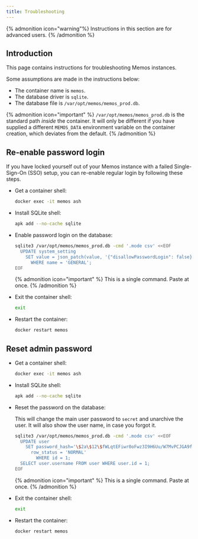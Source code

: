 ```yaml
---
title: Troubleshooting
---
```


{% admonition icon="warning"%}
Instructions in this section are for advanced users.
{% /admonition %}

## Introduction

This page contains instructions for troubleshooting Memos instances.

Some assumptions are made in the instructions below:

- The container name is `memos`.
- The database driver is `sqlite`.
- The database file is `/var/opt/memos/memos_prod.db`.

{% admonition icon="important" %}
`/var/opt/memos/memos_prod.db` is the standard path _inside_ the container. It will only be different if you have supplied a different `MEMOS_DATA` environment variable on the container creation, which deviates from the default.
{% /admonition %}

## Re-enable password login

If you have locked yourself out of your Memos instance with a failed Single-Sign-On (SSO) setup, you can re-enable regular login by following these steps.

- Get a container shell:

  ```bash
  docker exec -it memos ash
  ```

- Install SQLite shell:

  ```bash
  apk add --no-cache sqlite
  ```

- Enable password login on the database:

  ```bash
  sqlite3 /var/opt/memos/memos_prod.db -cmd '.mode csv' <<EOF
    UPDATE system_setting
      SET value = json_patch(value, '{"disallowPasswordLogin": false}')
        WHERE name = 'GENERAL';
  EOF
  ```

  {% admonition icon="important" %}
  This is a single command. Paste at once.
  {% /admonition %}

- Exit the container shell:

  ```bash
  exit
  ```

- Restart the container:

  ```bash
  docker restart memos
  ```

## Reset admin password

- Get a container shell:

  ```bash
  docker exec -it memos ash
  ```

- Install SQLite shell:

  ```bash
  apk add --no-cache sqlite
  ```

- Reset the password on the database:

  This will change the main user password to `secret` and unarchive the user. It will also show the user name, in case you forgot it.

  ```bash
  sqlite3 /var/opt/memos/memos_prod.db -cmd '.mode csv' <<EOF
    UPDATE user
      SET password_hash='\$2a\$12\$fWLqtEFiwr0oFwz3I9H6Uu/W7MvPCJGA9fLlTDV5eO2qsH8yUANku',
        row_status = 'NORMAL'
          WHERE id = 1;
    SELECT user.username FROM user WHERE user.id = 1;
  EOF
  ```

  {% admonition icon="important" %}
  This is a single command. Paste at once.
  {% /admonition %}

- Exit the container shell:

  ```bash
  exit
  ```

- Restart the container:

  ```bash
  docker restart memos
  ```
